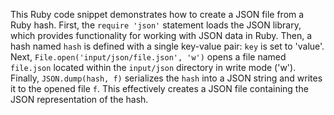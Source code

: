This Ruby code snippet demonstrates how to create a JSON file from a Ruby hash.  First, the `require 'json'` statement loads the JSON library, which provides functionality for working with JSON data in Ruby. Then, a hash named `hash` is defined with a single key-value pair: `key` is set to 'value'. Next, `File.open('input/json/file.json', 'w')` opens a file named `file.json` located within the `input/json` directory in write mode ('w'). Finally, `JSON.dump(hash, f)` serializes the `hash` into a JSON string and writes it to the opened file `f`. This effectively creates a JSON file containing the JSON representation of the hash.
